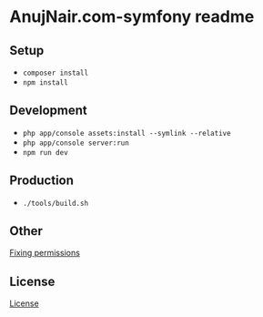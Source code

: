 AnujNair.com-symfony readme
===========================

## Setup

* `composer install`
* `npm install`

## Development

* `php app/console assets:install --symlink --relative`
* `php app/console server:run`
* `npm run dev`

## Production

* `./tools/build.sh`

## Other

[Fixing permissions](https://symfony.com/doc/2.7/setup/file_permissions.html)

## License

[License](https://github.com/AnujRNair/anujnair.com-symfony/blob/master/LICENSE)
